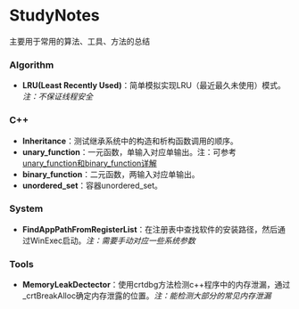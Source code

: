 # StudyNotes
主要用于常用的算法、工具、方法的总结

### Algorithm
+ **LRU(Least Recently Used)**：简单模拟实现LRU（最近最久未使用）模式。*注：不保证线程安全*

### C++

+ **Inheritance**：测试继承系统中的构造和析构函数调用的顺序。
+ **unary_function**：一元函数，单输入对应单输出。注：可参考[unary_function和binary_function详解](https://www.cnblogs.com/blueoverflow/p/4738964.html)
+ **binary_function**：二元函数，两输入对应单输出。
+ **unordered_set**：容器unordered_set。

### System
+ **FindAppPathFromRegisterList**：在注册表中查找软件的安装路径，然后通过WinExec启动。*注：需要手动对应一些系统参数*

### Tools
+ **MemoryLeakDectector**：使用crtdbg方法检测c++程序中的内存泄漏，通过_crtBreakAlloc确定内存泄露的位置。*注：能检测大部分的常见内存泄漏*
